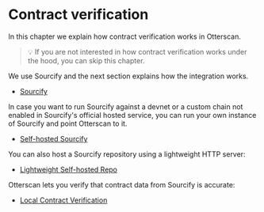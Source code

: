 # Contract verification

In this chapter we explain how contract verification works in Otterscan.

> 💡 If you are not interested in how contract verification works under the hood, you can skip this chapter.

We use Sourcify and the next section explains how the integration works.

- [Sourcify](./sourcify/)

In case you want to run Sourcify against a devnet or a custom chain not enabled in Sourcify's official hosted service, you can run your own instance of Sourcify and point Otterscan to it.

- [Self-hosted Sourcify](./self-hosted-sourcify/)

You can also host a Sourcify repository using a lightweight HTTP server:

- [Lightweight Self-hosted Repo](./lightweight-sourcify-server.md)

Otterscan lets you verify that contract data from Sourcify is accurate:

- [Local Contract Verification](./local-contract-verification.md)
